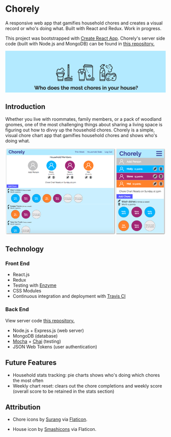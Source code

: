 # Chorely

A responsive web app that gamifies household chores and creates a visual record or who's doing what. Built with React and Redux. Work in progress.

This project was bootstrapped with [Create React App](https://github.com/facebookincubator/create-react-app). Chorely's server side code (built with Node.js and MongoDB) can be found in [this repository.](https://github.com/MollyJeanB/ChorelyApp-api)

![header banner with icons represent household chores and the text "Who does the most chores in your house?"](screenshots/header.png)

## Introduction

Whether you live with roommates, family members, or a pack of woodland gnomes, one of the most challenging things about sharing a living space is figuring out how to divvy up the household chores. Chorely is a simple, visual chore chart app that gamifies household chores and shows who's doing what.

![Desktop and mobile view of app](screenshots/app-views.png)

## Technology

### Front End

* React.js
* Redux
* Testing with [Enzyme](http://airbnb.io/enzyme/docs/api/)
* CSS Modules
* Continuous integration and deployment with [Travis CI](https://travis-ci.org/)

### Back End
View server code [this repository.](https://github.com/MollyJeanB/ChorelyApp-api)

* Node.js + Express.js (web server)
* MongoDB (database)
* [Mocha](https://mochajs.org/) + [Chai](http://www.chaijs.com/) (testing)
* JSON Web Tokens (user authentication)

## Future Features

* Household stats tracking: pie charts shows who's doing which chores the most often
* Weekly chart reset: clears out the chore completions and weekly score (overall score to be retained in the stats section)

## Attribution

* Chore icons by [Surang](https://www.flaticon.com/authors/surang) via [Flaticon](https://www.flaticon.com/).

* House icon by [Smashicons](https://www.flaticon.com/authors/smashicons) via Flaticon.
